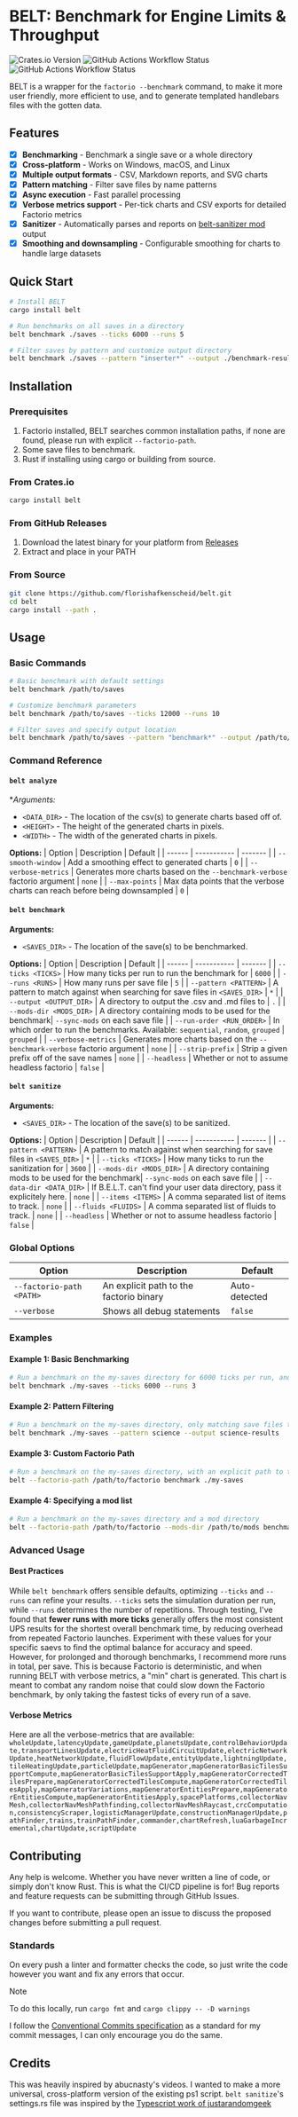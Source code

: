 # BELT: Benchmark for Engine Limits & Throughput
![Crates.io Version](https://img.shields.io/crates/v/belt?color=rgb(215%2C127%2C0))
![GitHub Actions Workflow Status](https://img.shields.io/github/actions/workflow/status/florishafkenscheid/belt/ci.yml?label=master)
![GitHub Actions Workflow Status](https://img.shields.io/github/actions/workflow/status/florishafkenscheid/belt/release.yml?label=release)

BELT is a wrapper for the `factorio --benchmark` command, to make it more user friendly, more efficient to use, and to generate templated handlebars files with the gotten data.

## Features
- [x] **Benchmarking** - Benchmark a single save or a whole directory
- [x] **Cross-platform** - Works on Windows, macOS, and Linux
- [x] **Multiple output formats** - CSV, Markdown reports, and SVG charts
- [x] **Pattern matching** - Filter save files by name patterns
- [x] **Async execution** - Fast parallel processing
- [x] **Verbose metrics support** - Per-tick charts and CSV exports for detailed Factorio metrics
- [x] **Sanitizer** - Automatically parses and reports on [belt-sanitizer mod](https://mods.factorio.com/mod/belt-sanitizer) output
- [x] **Smoothing and downsampling** - Configurable smoothing for charts to handle large datasets

## Quick Start
```bash
# Install BELT
cargo install belt

# Run benchmarks on all saves in a directory
belt benchmark ./saves --ticks 6000 --runs 5

# Filter saves by pattern and customize output directory
belt benchmark ./saves --pattern "inserter*" --output ./benchmark-results
```

## Installation
### Prerequisites
1. Factorio installed, BELT searches common installation paths, if none are found, please run with explicit `--factorio-path`.
2. Some save files to benchmark.
3. Rust if installing using cargo or building from source.

### From Crates.io
```bash
cargo install belt
```

### From GitHub Releases
1. Download the latest binary for your platform from [Releases](https://github.com/florishafkenscheid/belt/releases)
2. Extract and place in your PATH

### From Source
```bash
git clone https://github.com/florishafkenscheid/belt.git
cd belt
cargo install --path .
```

## Usage
### Basic Commands

```bash
# Basic benchmark with default settings
belt benchmark /path/to/saves

# Customize benchmark parameters
belt benchmark /path/to/saves --ticks 12000 --runs 10

# Filter saves and specify output location
belt benchmark /path/to/saves --pattern "benchmark*" --output /path/to/output/dir
```

### Command Reference
#### `belt analyze`
**Arguments:*
- `<DATA_DIR>` - The location of the csv(s) to generate charts based off of.
- `<HEIGHT>` - The height of the generated charts in pixels.
- `<WIDTH>` - The width of the generated charts in pixels.

**Options:**
| Option | Description | Default |
| ------ | ----------- | ------- |
| `--smooth-window` | Add a smoothing effect to generated charts | `0` |
| `--verbose-metrics` | Generates more charts based on the `--benchmark-verbose` factorio argument | `none` |
| `--max-points` | Max data points that the verbose charts can reach before being downsampled | `0` |

#### `belt benchmark`
**Arguments:**
- `<SAVES_DIR>` - The location of the save(s) to be benchmarked.

**Options:**
| Option | Description | Default |
| ------ | ----------- | ------- |
| `--ticks <TICKS>` | How many ticks per run to run the benchmark for | `6000` |
| `--runs <RUNS>` | How many runs per save file | `5` |
| `--pattern <PATTERN>` | A pattern to match against when searching for save files in `<SAVES_DIR>` | `*` |
| `--output <OUTPUT_DIR>` | A directory to output the .csv and .md files to | `.` |
| `--mods-dir <MODS_DIR>` | A directory containing mods to be used for the benchmark| `--sync-mods` on each save file |
| `--run-order <RUN_ORDER>` | In which order to run the benchmarks. Available: `sequential`, `random`, `grouped` | `grouped` |
| `--verbose-metrics` | Generates more charts based on the `--benchmark-verbose` factorio argument | `none` |
| `--strip-prefix` | Strip a given prefix off of the save names | `none` |
| `--headless` | Whether or not to assume headless factorio | `false` |

#### `belt sanitize`
**Arguments:**
- `<SAVES_DIR>` - The location of the save(s) to be sanitized.

**Options:**
| Option | Description | Default |
| ------ | ----------- | ------- |
| `--pattern <PATTERN>` | A pattern to match against when searching for save files in `<SAVES_DIR>` | `*` |
| `--ticks <TICKS>` | How many ticks to run the sanitization for | `3600` |
| `--mods-dir <MODS_DIR>` | A directory containing mods to be used for the benchmark| `--sync-mods` on each save file |
| `--data-dir <DATA_DIR>` | If B.E.L.T. can't find your user data directory, pass it explicitely here. | `none` |
| `--items <ITEMS>` | A comma separated list of items to track. | `none` |
| `--fluids <FLUIDS>` | A comma separated list of fluids to track. | `none` |
| `--headless` | Whether or not to assume headless factorio | `false` |

### Global Options
| Option | Description | Default |
| ------ | ----------- | ------- |
| `--factorio-path <PATH>` | An explicit path to the factorio binary | Auto-detected |
| `--verbose` | Shows all debug statements | `false` |

### Examples
#### Example 1: Basic Benchmarking
```bash
# Run a benchmark on the my-saves directory for 6000 ticks per run, and running each save file 3 times.
belt benchmark ./my-saves --ticks 6000 --runs 3
```

#### Example 2: Pattern Filtering
```bash
# Run a benchmark on the my-saves directory, only matching save files that start with "science" and outputting it to science-results/results.{csv,md}
belt benchmark ./my-saves --pattern science --output science-results
```

#### Example 3: Custom Factorio Path
```bash
# Run a benchmark on the my-saves directory, with an explicit path to the factorio binary
belt --factorio-path /path/to/factorio benchmark ./my-saves
```

#### Example 4: Specifying a mod list
```bash
# Run a benchmark on the my-saves directory and a mod directory
belt --factorio-path /path/to/factorio --mods-dir /path/to/mods benchmark ./my-saves
```

### Advanced Usage
#### Best Practices
While `belt benchmark` offers sensible defaults, optimizing `--ticks` and `--runs` can refine your results. `--ticks` sets the simulation duration per run, while `--runs` determines the number of repetitions. Through testing, I've found that **fewer runs with more ticks** generally offers the most consistent UPS results for the shortest overall benchmark time, by reducing overhead from repeated Factorio launches. Experiment with these values for your specific saevs to find the optimal balance for accuracy and speed.
However, for prolonged and thorough benchmarks, I recommend more runs in total, per save. This is because Factorio is deterministic, and when running BELT with verbose metrics, a "min" chart is generated. This chart is meant to combat any random noise that could slow down the Factorio benchmark, by only taking the fastest ticks of every run of a save.

#### Verbose Metrics
Here are all the verbose-metrics that are available:
`wholeUpdate,latencyUpdate,gameUpdate,planetsUpdate,controlBehaviorUpdate,transportLinesUpdate,electricHeatFluidCircuitUpdate,electricNetworkUpdate,heatNetworkUpdate,fluidFlowUpdate,entityUpdate,lightningUpdate,tileHeatingUpdate,particleUpdate,mapGenerator,mapGeneratorBasicTilesSupportCompute,mapGeneratorBasicTilesSupportApply,mapGeneratorCorrectedTilesPrepare,mapGeneratorCorrectedTilesCompute,mapGeneratorCorrectedTilesApply,mapGeneratorVariations,mapGeneratorEntitiesPrepare,mapGeneratorEntitiesCompute,mapGeneratorEntitiesApply,spacePlatforms,collectorNavMesh,collectorNavMeshPathfinding,collectorNavMeshRaycast,crcComputation,consistencyScraper,logisticManagerUpdate,constructionManagerUpdate,pathFinder,trains,trainPathFinder,commander,chartRefresh,luaGarbageIncremental,chartUpdate,scriptUpdate`

## Contributing
Any help is welcome. Whether you have never written a line of code, or simply don't know Rust. This is what the CI/CD pipeline is for!
Bug reports and feature requests can be submitting through GitHub Issues.

If you want to contribute, please open an issue to discuss the proposed changes before submitting a pull request.

### Standards
On every push a linter and formatter checks the code, so just write the code however you want and fix any errors that occur.
> [!NOTE]
> To do this locally, run `cargo fmt` and `cargo clippy -- -D warnings`

I follow the [Conventional Commits specification](https://www.conventionalcommits.org/) as a standard for my commit messages, I can only encourage you do the same.

## Credits
This was heavily inspired by abucnasty's videos. I wanted to make a more universal, cross-platform version of the existing ps1 script.
`belt sanitize`'s settings.rs file was inspired by the [Typescript work of justarandomgeek](https://github.com/justarandomgeek/vscode-factoriomod-debug)
